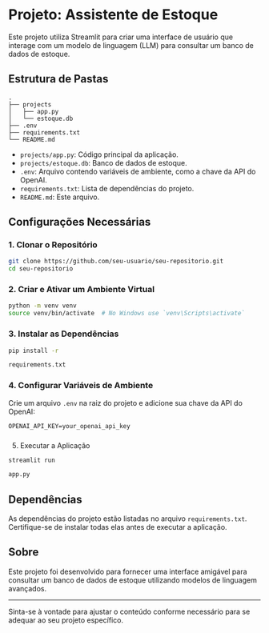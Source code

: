# Projeto: Assistente de Estoque

Este projeto utiliza Streamlit para criar uma interface de usuário que interage com um modelo de linguagem (LLM) para consultar um banco de dados de estoque.

## Estrutura de Pastas

```
.
├── projects
│   ├── app.py
│   └── estoque.db
├── .env
├── requirements.txt
└── README.md

```

- `projects/app.py`: Código principal da aplicação.
- `projects/estoque.db`: Banco de dados de estoque.
- `.env`: Arquivo contendo variáveis de ambiente, como a chave da API do OpenAI.
- `requirements.txt`: Lista de dependências do projeto.
- `README.md`: Este arquivo.

## Configurações Necessárias

### 1. Clonar o Repositório

```bash
git clone https://github.com/seu-usuario/seu-repositorio.git
cd seu-repositorio
```

### 2. Criar e Ativar um Ambiente Virtual

```bash
python -m venv venv
source venv/bin/activate  # No Windows use `venv\Scripts\activate`
```

### 3. Instalar as Dependências

```bash
pip install -r 

requirements.txt


```

### 4. Configurar Variáveis de Ambiente

Crie um arquivo `.env` na raiz do projeto e adicione sua chave da API do OpenAI:

```
OPENAI_API_KEY=your_openai_api_key
```



###

 5. Executar a Aplicação

```bash
streamlit run 

app.py


```

## Dependências

As dependências do projeto estão listadas no arquivo `requirements.txt`. Certifique-se de instalar todas elas antes de executar a aplicação.

## Sobre

Este projeto foi desenvolvido para fornecer uma interface amigável para consultar um banco de dados de estoque utilizando modelos de linguagem avançados.

---

Sinta-se à vontade para ajustar o conteúdo conforme necessário para se adequar ao seu projeto específico.
```
